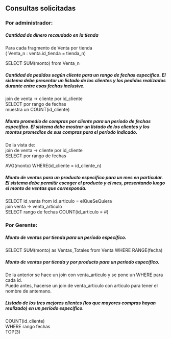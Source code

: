 ## Consultas solicitadas

### Por administrador:

##### Cantidad de dinero recaudado en la tienda

Para cada fragmento de Venta por tienda  
( Venta_n : venta.id_tienda = tienda_n)  

SELECT SUM(monto) from Venta_n

##### Cantidad de pedidos según cliente para un rango de fechas específico. El sistema debe presentar un listado de los clientes y los pedidos realizados durante entre esas fechas inclusive.   


join de venta -> cliente por id_cliente  
SELECT por rango de fechas  
muestra un COUNT(id_cliente)

##### Monto promedio de compras por cliente para un período de fechas específico. El sistema debe mostrar un listado de los clientes y los montos promedios de sus compras para el período indicado.

De la vista de:  
join de venta -> cliente por id_cliente  
SELECT por rango de fechas  

AVG(monto) WHERE(id_cliente = id_cliente_n)

##### Monto de ventas para un producto específico para un mes en particular. El sistema debe permitir escoger el producto y el mes, presentando luego el monto de ventas que corresponda.

SELECT id_venta from id_articulo = elQueSeQuiera  
join venta -> venta_articulo  
SELECT rango de fechas
COUNT(id_articulo = #)

### Por Gerente:

##### Monto de ventas por tienda para un período específico.

SELECT SUM(monto) as Ventas_Totales from Venta WHERE RANGE(fecha)

##### Monto de ventas por tienda y por producto para un período específico.  

De la anterior se hace un join con venta_articulo y se pone un WHERE para cada id.  
Puede antes, hacerse un join de venta_articulo con artículo para tener el nombre de antemano.  

##### Listado de los tres mejores clientes (los que mayores compras hayan realizado) en un período específico.

COUNT(id_cliente)  
WHERE rango fechas  
TOP(3)
